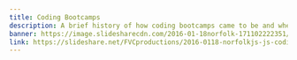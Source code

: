 ```yaml
---
title: Coding Bootcamps
description: A brief history of how coding bootcamps came to be and where they're headed.
banner: https://image.slidesharecdn.com/2016-01-18norfolk-171102222351/95/norfolkjs-meetup-js-coding-bootcamps-1-638.jpg?cb=1510970018
link: https://slideshare.net/FVCproductions/2016-0118-norfolkjs-js-coding-bootcamps
---
```

